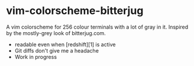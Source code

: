 vim-colorscheme-bitterjug
=========================

A vim colorscheme for 256 colour terminals with a lot of gray in it.
Inspired by the mostly-grey look of bitterjug.com. 

* readable even when [redshift][1] is active
* Git diffs don't give me a headache
* Work in progress

[3]: http://jonls.dk/redshift/

